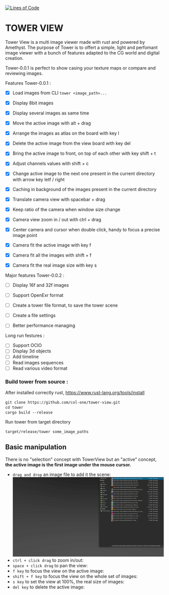 [![Lines of Code](https://tokei.rs/b1/github/col-one/tower-view?category=code)](https://github.com/col-one/tower-view)

# TOWER VIEW

Tower View is a multi image viewer made with rust and powered by Amethyst.
The purpose of Tower is to offert a simple, light and perfomant image viewer with
a bunch of features adapted to the CG world and digital creation.

Tower-0.0.1 is perfect to show casing your texture maps or compare and reviewing images.

Features Tower-0.0.1 : 

* [x] Load images from CLI `tower <image_path>...`
* [x] Display 8bit images
* [x] Display several images as same time
* [x] Move the active image with alt + drag
* [x] Arrange the images as atlas on the board with key l
* [x] Delete the active image from the view board with key del
* [x] Bring the active image to front, on top of each other with key shift + t
* [x] Adjust channels values with shift + c
* [x] Change active image to the next one present in the current directory with arrow key letf / right
* [x] Caching in background of the images present in the current directory
* [x] Translate camera view with spacebar + drag 
* [x] Keep ratio of the camera when window size change
* [x] Camera view zoom in / out with ctrl + drag
* [x] Center camera and cursor when double click, handy to focus a precise image point
* [x] Camera fit the active image with key f
* [x] Camera fit all the images with shift + f
* [x] Camera fit the real image size with key s


Major features Tower-0.0.2 : 

* [ ] Display 16f and 32f images
* [ ] Support OpenExr format
* [ ] Create a tower file format, to save the tower scene
* [ ] Create a file settings
* [ ] Better performance managing


Long run festures : 
* [ ] Support OCIO
* [ ] Display 3d objects
* [ ] Add timeline
* [ ] Read images sequences
* [ ] Read various video format

### Build tower from source : 
After installed correctly rust, https://www.rust-lang.org/tools/install
```
git clone https://github.com/col-one/tower-view.git
cd tower
cargo build --release
```
Run tower from target directory 
```
target/release/tower some_image_paths
```



## Basic manipulation
There is no "selection" concept with TowerView but an "active" concept, **the active image is the first image under the mouse cursor.**

- `drag and drop` an image file to add it the scene:
![alt text](wiki/images/tower-drag-one.gif)
- `ctrl + click drag` to zoom in/out:
- `space + click drag` to pan the view:
- `f key` to focus the view on the active image:
- `shift + f key` to focus the view on the whole set of images:
- `s key` to set the view at 100%, the real size of images:
- `del key` to delete the active image:


